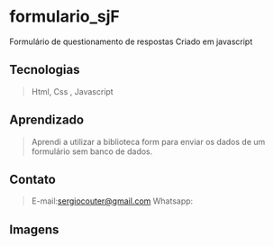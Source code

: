 # formulario_sjF
Formulário de questionamento de respostas
Criado em javascript 

## Tecnologias
> Html, Css , Javascript 

## Aprendizado
> Aprendi a utilizar a biblioteca form para enviar os dados de um formulário sem banco de dados.

## Contato
> E-mail:sergiocouter@gmail.com
> Whatsapp:

## Imagens 
